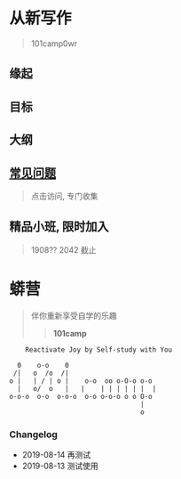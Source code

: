 # 从新写作
> 101camp0wr

## 缘起

## 目标

## 大纲


## [常见问题](/faq)
> 点击访问, 专门收集


## 精品小班, 限时加入
> 1908?? 2042 截止




# 蟒营
> 伴你重新享受自学的乐趣
> 
>> **101camp**
    

```
    Reactivate Joy by Self-study with You

  0    o-o    0
 /|   o  /o  /|
o |   | / | o |    o-o  oo o-O-o o-o
  |   o/  o   |   |    | | | | | |  |
o-o-o  o-o  o-o-o  o-o o-o-o o o O-o
                                 |
                                 o
```


### Changelog

- 2019-08-14 再测试
- 2019-08-13 测试使用